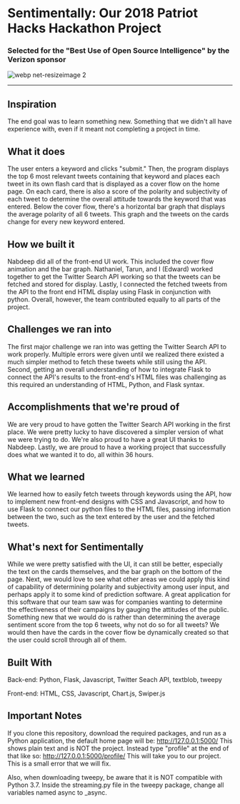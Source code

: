 # Sentimentally: Our 2018 Patriot Hacks Hackathon Project
### Selected for the "Best Use of Open Source Intelligence" by the Verizon sponsor

![webp net-resizeimage 2](https://user-images.githubusercontent.com/12478151/46925824-1670ce80-cffc-11e8-9e6a-5d1f9961c810.png)

__________________________________________________________________________________
## Inspiration
The end goal was to learn something new. Something that we didn't all have experience with, even if it meant not completing a project in time.

## What it does
The user enters a keyword and clicks "submit." Then, the program displays the top 6 most relevant tweets containing that keyword and places each tweet in its own flash card that is displayed as a cover flow on the home page. On each card, there is also a score of the polarity and subjectivity of each tweet to determine the overall attitude towards the keyword that was entered. Below the cover flow, there's a horizontal bar graph that displays the average polarity of all 6 tweets. This graph and the tweets on the cards change for every new keyword entered.

## How we built it
Nabdeep did all of the front-end UI work. This included the cover flow animation and the bar graph. Nathaniel, Tarun, and I (Edward) worked together to get the Twitter Search API working so that the tweets can be fetched and stored for display. Lastly, I connected the fetched tweets from the API to the front end HTML display using Flask in conjunction with python. Overall, however, the team contributed equally to all parts of the project.

## Challenges we ran into
The first major challenge we ran into was getting the Twitter Search API to work properly. Multiple errors were given until we realized there existed a much simpler method to fetch these tweets while still using the API. Second, getting an overall understanding of how to integrate Flask to connect the API's results to the front-end's HTML files was challenging as this required an understanding of HTML, Python, and Flask syntax.

## Accomplishments that we're proud of
We are very proud to have gotten the Twitter Search API working in the first place. We were pretty lucky to have discovered a simpler version of what we were trying to do. We're also proud to have a great UI thanks to Nabdeep. Lastly, we are proud to have a working project that successfully does what we wanted it to do, all within 36 hours.

## What we learned
We learned how to easily fetch tweets through keywords using the API, how to implement new front-end designs with CSS and Javascript, and how to use Flask to connect our python files to the HTML files, passing information between the two, such as the text entered by the user and the fetched tweets.

## What's next for Sentimentally
While we were pretty satisfied with the UI, it can still be better, especially the text on the cards themselves, and the bar graph on the bottom of the page. Next, we would love to see what other areas we could apply this kind of capability of determining polarity and subjectivity among user input, and perhaps apply it to some kind of prediction software. A great application for this software that our team saw was for companies wanting to determine the effectiveness of their campaigns by gauging the attitudes of the public. Something new that we would do is rather than determining the average sentiment score from the top 6 tweets, why not do so for all tweets? We would then have the cards in the cover flow be dynamically created so that the user could scroll through all of them.

## Built With
Back-end: Python, Flask, Javascript, Twitter Seach API, textblob, tweepy



Front-end: HTML, CSS, Javascript, Chart.js, Swiper.js

## Important Notes
If you clone this repository, download the required packages, and run as a Python application, the default home page will be: http://127.0.0.1:5000/ This shows plain text and is NOT the project. Instead type "profile" at the end of that like so: http://127.0.0.1:5000/profile/ This will take you to our project. This is a small error that we will fix.

Also, when downloading tweepy, be aware that it is NOT compatible with Python 3.7. Inside the streaming.py file in the tweepy package, change all variables named async to _async. 
